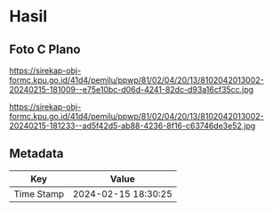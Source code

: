 # Hasil

## Foto C Plano

https://sirekap-obj-formc.kpu.go.id/41d4/pemilu/ppwp/81/02/04/20/13/8102042013002-20240215-181009--e75e10bc-d06d-4241-82dc-d93a16cf35cc.jpg

https://sirekap-obj-formc.kpu.go.id/41d4/pemilu/ppwp/81/02/04/20/13/8102042013002-20240215-181233--ad5f42d5-ab88-4236-8f16-c63746de3e52.jpg


## Metadata

| Key        | Value               |
| ---------- | ------------------- |
| Time Stamp | 2024-02-15 18:30:25 |



